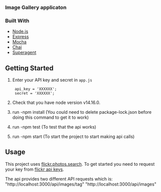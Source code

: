 ### Image Gallery applicaton

### Built With
* [Node.js](https://nodejs.org/en/)
* [Express](https://expressjs.com/)
* [Mocha](https://mochajs.org/)
* [Chai](https://www.chaijs.com/)
* [Superagent](https://github.com/visionmedia/superagent)


## Getting Started

1. Enter your API key and secret in `app.js`
   ```JS
    api_key = 'XXXXXX';
    secret = 'XXXXXX';

   ```

2. Check that you have node version v14.16.0.

3. run -npm install (You could need to delete package-lock.json before doing this command to get it to work)

4. run -npm test (To test that the api works)

5. run -npm start (To start the project to start making api calls)

## Usage

This project uses [flickr.photos.search](https://www.flickr.com/services/api/flickr.photos.search.html). To get started you need to request your key from [flickr api keys](https://www.flickr.com/services/api/misc.api_keys.html).

The api provides two different API requests which is:
"http://localhost:3000/api/images/tag"
"http://localhost:3000/api/images"
